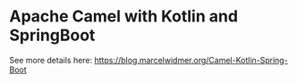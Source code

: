 # Apache Camel with Kotlin and SpringBoot

See more details here: https://blog.marcelwidmer.org/Camel-Kotlin-Spring-Boot
